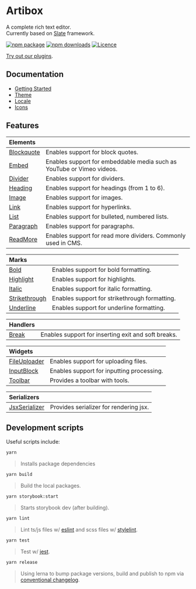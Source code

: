 # Artibox

A complete rich text editor.  
Currently based on [Slate](https://github.com/ianstormtaylor/slate) framework.

[![npm package](https://img.shields.io/npm/v/@artibox/slate-common.svg?maxAge=60)](https://www.npmjs.com/package/@artibox/slate-common)
[![npm downloads](https://img.shields.io/npm/dt/@artibox/slate-common.svg?maxAge=60)](https://www.npmjs.com/package/@artibox/slate-common)
[![Licence](https://img.shields.io/github/license/React-Artibox/artibox.svg?maxAge=60)](https://github.com/React-Artibox/artibox/blob/master/LICENSE)

[Try out our plugins](./?path=/story/examples-playgroud--all).

## Documentation

- [Getting Started](./?path=/story/docs-getting-started--page)
- [Theme](./?path=/story/docs-theme--page)
- [Locale](./?path=/story/docs-locale--page)
- [Icons](./?path=/story/docs-icons--page)

## Features

| Elements                                                  |                                                                       |
| :-------------------------------------------------------- | :-------------------------------------------------------------------- |
| [Blockquote](./?path=/story/elements-blockquote--example) | Enables support for block quotes.                                     |
| [Embed](./?path=/story/elements-embed--example)           | Enables support for embeddable media such as YouTube or Vimeo videos. |
| [Divider](./?path=/story/elements-divider--example)       | Enables support for dividers.                                         |
| [Heading](./?path=/story/elements-heading--example)       | Enables support for headings (from 1 to 6).                           |
| [Image](./?path=/story/elements-image--example)           | Enables support for images.                                           |
| [Link](./?path=/story/elements-link--example)             | Enables support for hyperlinks.                                       |
| [List](./?path=/story/elements-list--example)             | Enables support for bulleted, numbered lists.                         |
| [Paragraph](./?path=/story/elements-paragraph--example)   | Enables support for paragraphs.                                       |
| [ReadMore](./?path=/story/elements-readmore--example)     | Enables support for read more dividers. Commonly used in CMS.         |

| Marks                                                        |                                               |
| :----------------------------------------------------------- | :-------------------------------------------- |
| [Bold](./?path=/story/marks-bold--example)                   | Enables support for bold formatting.          |
| [Highlight](./?path=/story/marks-highlight--example)         | Enables support for highlights.               |
| [Italic](./?path=/story/marks-italic--example)               | Enables support for italic formatting.        |
| [Strikethrough](./?path=/story/marks-strikethrough--example) | Enables support for strikethrough formatting. |
| [Underline](./?path=/story/marks-underline--example)         | Enables support for underline formatting.     |

| Handlers                                        |                                                     |
| :---------------------------------------------- | :-------------------------------------------------- |
| [Break](./?path=/story/handlers-break--example) | Enables support for inserting exit and soft breaks. |

| Widgets                                                      |                                           |
| :----------------------------------------------------------- | :---------------------------------------- |
| [FileUploader](./?path=/story/widgets-fileuploader--example) | Enables support for uploading files.      |
| [InputBlock](./?path=/story/widgets-inputblock--example)     | Enables support for inputting processing. |
| [Toolbar](./?path=/story/widgets-toolbar--example)           | Provides a toolbar with tools.            |

| Serializers                                              |                                        |
| :------------------------------------------------------- | :------------------------------------- |
| [JsxSerializer](./?path=/story/serializers-jsx--example) | Provides serializer for rendering jsx. |

## Development scripts

Useful scripts include:

```bash
yarn
```

> Installs package dependencies

```bash
yarn build
```

> Build the local packages.

```bash
yarn storybook:start
```

> Starts storybook dev (after building).

```bash
yarn lint
```

> Lint ts/js files w/ [eslint](https://eslint.org/) and scss files w/ [stylelint](https://stylelint.io/).

```bash
yarn test
```

> Test w/ [jest](https://jestjs.io/).

```bash
yarn release
```

> Using lerna to bump package versions, build and publish to npm via [conventional changelog](https://github.com/conventional-changelog).
